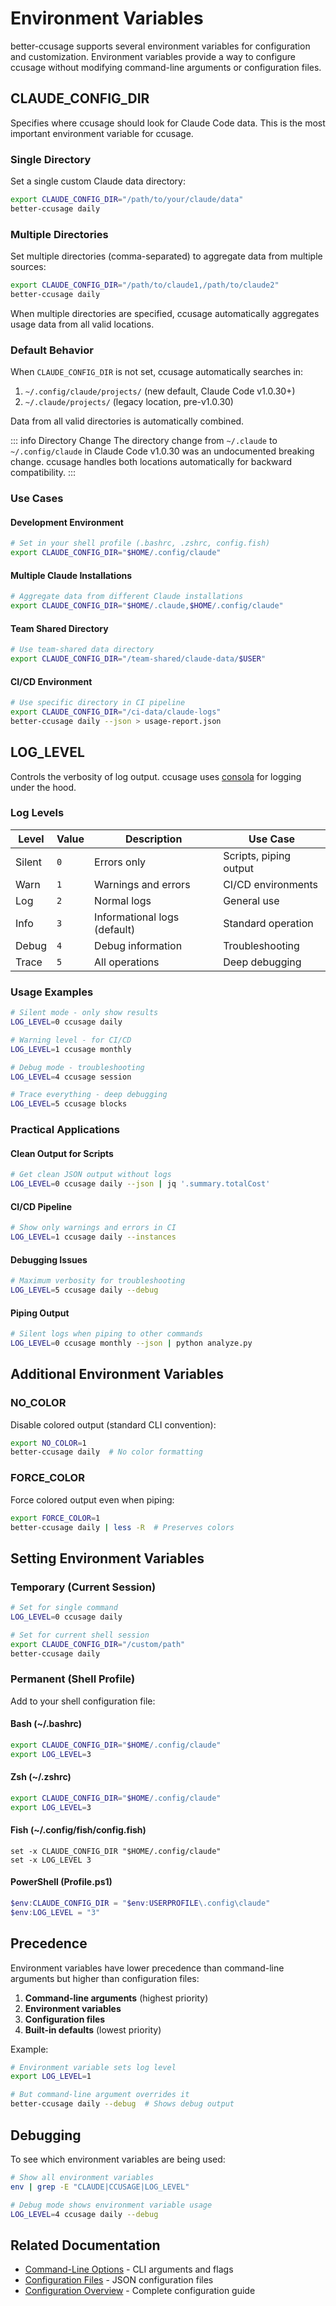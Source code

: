 # Environment Variables

better-ccusage supports several environment variables for configuration and customization. Environment variables provide a way to configure ccusage without modifying command-line arguments or configuration files.

## CLAUDE_CONFIG_DIR

Specifies where ccusage should look for Claude Code data. This is the most important environment variable for ccusage.

### Single Directory

Set a single custom Claude data directory:

```bash
export CLAUDE_CONFIG_DIR="/path/to/your/claude/data"
better-ccusage daily
```

### Multiple Directories

Set multiple directories (comma-separated) to aggregate data from multiple sources:

```bash
export CLAUDE_CONFIG_DIR="/path/to/claude1,/path/to/claude2"
better-ccusage daily
```

When multiple directories are specified, ccusage automatically aggregates usage data from all valid locations.

### Default Behavior

When `CLAUDE_CONFIG_DIR` is not set, ccusage automatically searches in:

1. `~/.config/claude/projects/` (new default, Claude Code v1.0.30+)
2. `~/.claude/projects/` (legacy location, pre-v1.0.30)

Data from all valid directories is automatically combined.

::: info Directory Change
The directory change from `~/.claude` to `~/.config/claude` in Claude Code v1.0.30 was an undocumented breaking change. ccusage handles both locations automatically for backward compatibility.
:::

### Use Cases

#### Development Environment

```bash
# Set in your shell profile (.bashrc, .zshrc, config.fish)
export CLAUDE_CONFIG_DIR="$HOME/.config/claude"
```

#### Multiple Claude Installations

```bash
# Aggregate data from different Claude installations
export CLAUDE_CONFIG_DIR="$HOME/.claude,$HOME/.config/claude"
```

#### Team Shared Directory

```bash
# Use team-shared data directory
export CLAUDE_CONFIG_DIR="/team-shared/claude-data/$USER"
```

#### CI/CD Environment

```bash
# Use specific directory in CI pipeline
export CLAUDE_CONFIG_DIR="/ci-data/claude-logs"
better-ccusage daily --json > usage-report.json
```

## LOG_LEVEL

Controls the verbosity of log output. ccusage uses [consola](https://github.com/unjs/consola) for logging under the hood.

### Log Levels

| Level  | Value | Description                  | Use Case               |
| ------ | ----- | ---------------------------- | ---------------------- |
| Silent | `0`   | Errors only                  | Scripts, piping output |
| Warn   | `1`   | Warnings and errors          | CI/CD environments     |
| Log    | `2`   | Normal logs                  | General use            |
| Info   | `3`   | Informational logs (default) | Standard operation     |
| Debug  | `4`   | Debug information            | Troubleshooting        |
| Trace  | `5`   | All operations               | Deep debugging         |

### Usage Examples

```bash
# Silent mode - only show results
LOG_LEVEL=0 ccusage daily

# Warning level - for CI/CD
LOG_LEVEL=1 ccusage monthly

# Debug mode - troubleshooting
LOG_LEVEL=4 ccusage session

# Trace everything - deep debugging
LOG_LEVEL=5 ccusage blocks
```

### Practical Applications

#### Clean Output for Scripts

```bash
# Get clean JSON output without logs
LOG_LEVEL=0 ccusage daily --json | jq '.summary.totalCost'
```

#### CI/CD Pipeline

```bash
# Show only warnings and errors in CI
LOG_LEVEL=1 ccusage daily --instances
```

#### Debugging Issues

```bash
# Maximum verbosity for troubleshooting
LOG_LEVEL=5 ccusage daily --debug
```

#### Piping Output

```bash
# Silent logs when piping to other commands
LOG_LEVEL=0 ccusage monthly --json | python analyze.py
```

## Additional Environment Variables

### NO_COLOR

Disable colored output (standard CLI convention):

```bash
export NO_COLOR=1
better-ccusage daily  # No color formatting
```

### FORCE_COLOR

Force colored output even when piping:

```bash
export FORCE_COLOR=1
better-ccusage daily | less -R  # Preserves colors
```

## Setting Environment Variables

### Temporary (Current Session)

```bash
# Set for single command
LOG_LEVEL=0 ccusage daily

# Set for current shell session
export CLAUDE_CONFIG_DIR="/custom/path"
better-ccusage daily
```

### Permanent (Shell Profile)

Add to your shell configuration file:

#### Bash (~/.bashrc)

```bash
export CLAUDE_CONFIG_DIR="$HOME/.config/claude"
export LOG_LEVEL=3
```

#### Zsh (~/.zshrc)

```zsh
export CLAUDE_CONFIG_DIR="$HOME/.config/claude"
export LOG_LEVEL=3
```

#### Fish (~/.config/fish/config.fish)

```fish
set -x CLAUDE_CONFIG_DIR "$HOME/.config/claude"
set -x LOG_LEVEL 3
```

#### PowerShell (Profile.ps1)

```powershell
$env:CLAUDE_CONFIG_DIR = "$env:USERPROFILE\.config\claude"
$env:LOG_LEVEL = "3"
```

## Precedence

Environment variables have lower precedence than command-line arguments but higher than configuration files:

1. **Command-line arguments** (highest priority)
2. **Environment variables**
3. **Configuration files**
4. **Built-in defaults** (lowest priority)

Example:

```bash
# Environment variable sets log level
export LOG_LEVEL=1

# But command-line argument overrides it
better-ccusage daily --debug  # Shows debug output
```

## Debugging

To see which environment variables are being used:

```bash
# Show all environment variables
env | grep -E "CLAUDE|CCUSAGE|LOG_LEVEL"

# Debug mode shows environment variable usage
LOG_LEVEL=4 ccusage daily --debug
```

## Related Documentation

- [Command-Line Options](/guide/cli-options) - CLI arguments and flags
- [Configuration Files](/guide/config-files) - JSON configuration files
- [Configuration Overview](/guide/configuration) - Complete configuration guide
